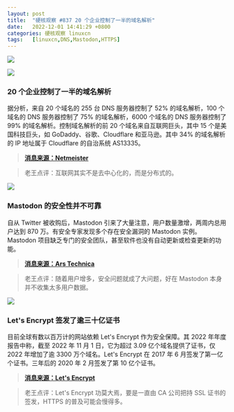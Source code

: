 ```yaml
---
layout: post
title:	"硬核观察 #837 20 个企业控制了一半的域名解析"
date:	2022-12-01 14:41:29 +0800 
categories:	硬核观察 linuxcn 
tags:	[linuxcn,DNS,Mastodon,HTTPS]
---
```



![](/Asserts/Images//attachment/album/202212/01/144002gzp5mv8tx5vvv76r.jpg)


![](/Asserts/Images//attachment/album/202212/01/144019mdohw15ox5jmw5hz.jpg)


### 20 个企业控制了一半的域名解析


据分析，来自 20 个域名的 255 台 DNS 服务器控制了 52% 的域名解析，100 个域名的 DNS 服务器控制了 75% 的域名解析，6000 个域名的 DNS 服务器控制了 99% 的域名解析。控制域名解析的前 20 个域名来自互联网巨头，其中 15 个是美国科技巨头，如 GoDaddy、谷歌、Cloudflare 和亚马逊。其中 34% 的域名解析的 IP 地址属于 Cloudflare 的自治系统 AS13335。



> 
> **[消息来源：Netmeister](https://netmeister.org/blog/nsauth-diversity.html)**
> 
> 
> 



> 
> 老王点评：互联网其实不是去中心化的，而是分布式的。
> 
> 
> 


![](/Asserts/Images//attachment/album/202212/01/144034s0wvkkrevr7e1kwv.jpg)


### Mastodon 的安全性并不可靠


自从 Twitter 被收购后，Mastodon 引来了大量注意，用户数量激增，两周内总用户达到 870 万。有安全专家发现多个存在安全漏洞的 Mastodon 实例。Mastodon 项目缺乏专门的安全团队，甚至软件也没有自动更新或检查更新的功能。



> 
> **[消息来源：Ars Technica](https://arstechnica.com/information-technology/2022/11/how-secure-a-twitter-replacement-is-mastodon-let-us-count-the-ways/)**
> 
> 
> 



> 
> 老王点评：随着用户增多，安全问题就成了大问题，好在 Mastodon 本身并不收集太多用户数据。
> 
> 
> 


![](/Asserts/Images//attachment/album/202212/01/144108bp2p7wp4l4jk5kjv.jpg)


### Let's Encrypt 签发了逾三十亿证书


目前全球有数以百万计的网站依赖 Let's Encrypt 作为安全保障。其 2022 年年度报告中称，截至 2022 年 11 月 1 日，它为超过 3.09 亿个域名提供了证书，仅 2022 年增加了逾 3300 万个域名。Let's Encrypt 在 2017 年 6 月签发了第一亿个证书。三年后的 2020 年 2 月签发了第 10 亿个证书。



> 
> **[消息来源：Let's Encrypt](https://letsencrypt.org/)**
> 
> 
> 



> 
> 老王点评：Let's Encrypt 功莫大焉，要是一直由 CA 公司把持 SSL 证书的签发，HTTPS 的普及可能会慢得多。
> 
> 
>
